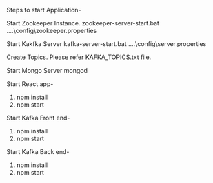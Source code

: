 Steps to start Application-

Start Zookeeper Instance.
zookeeper-server-start.bat ..\..\config\zookeeper.properties

Start Kakfka Server
kafka-server-start.bat ..\..\config\server.properties

Create Topics.
Please refer KAFKA_TOPICS.txt file.

Start Mongo Server
mongod 
 
Start React app-
1. npm install
2. npm start

Start Kafka Front end-
1. npm install
2. npm start

Start Kafka Back end-
1. npm install
2. npm start

